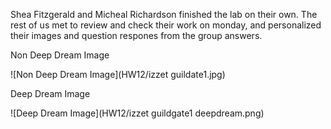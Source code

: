 Shea Fitzgerald and Micheal Richardson finished the lab on their own.
The rest of us met to review and check their work on monday, and personalized their images and question respones from the group answers.

Non Deep Dream Image

![Non Deep Dream Image](HW12/izzet guildate1.jpg)

Deep Dream Image

![Deep Dream Image](HW12/izzet guildgate1 deepdream.png)
